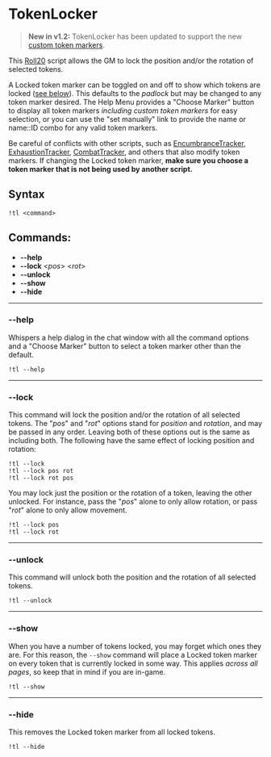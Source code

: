 # TokenLocker

> **New in v1.2:** TokenLocker has been updated to support the new [custom token markers](https://wiki.roll20.net/Custom_Token_Markers).

This [Roll20](http://roll20.net/) script allows the GM to lock the position and/or the rotation of selected tokens.

A Locked token marker can be toggled on and off to show which tokens are locked ([see below](#--show)). This defaults to the *padlock* but may be changed to any token marker desired. The Help Menu provides a "Choose Marker" button to display all token markers *including custom token markers* for easy selection, or you can use the "set manually" link to provide the name or name::ID combo for any valid token markers.

Be careful of conflicts with other scripts, such as [EncumbranceTracker](https://github.com/blawson69/EncumbranceTracker), [ExhaustionTracker](https://github.com/blawson69/ExhaustionTracker), [CombatTracker](https://github.com/vicberg/Combattracker), and others that also modify token markers. If changing the Locked token marker, **make sure you choose a token marker that is not being used by another script.**

## Syntax

`!tl <command>`

## Commands:
* **--help**
* **--lock** <_pos_> <_rot_>
* **--unlock**
* **--show**
* **--hide**

---
### --help
Whispers a help dialog in the chat window with all the command options and a "Choose Marker" button to select a token marker other than the default.

```
!tl --help
```

---
### --lock
This command will lock the position and/or the rotation of all selected tokens. The "_pos_" and "_rot_" options stand for _position_ and _rotation_, and may be passed in any order. Leaving both of these options out is the same as including both. The following have the same effect of locking position and rotation:

```
!tl --lock
!tl --lock pos rot
!tl --lock rot pos
```

You may lock just the position or the rotation of a token, leaving the other unlocked. For instance, pass the "_pos_" alone to only allow rotation, or pass "_rot_" alone to only allow movement.

```
!tl --lock pos
!tl --lock rot
```

---
### --unlock
This command will unlock both the position and the rotation of all selected tokens.

```
!tl --unlock
```

---
### --show
When you have a number of tokens locked, you may forget which ones they are. For this reason, the  `--show` command will place a Locked token marker on every token that is currently locked in some way. This applies _across all pages_, so keep that in mind if you are in-game.

```
!tl --show
```

---
### --hide
This removes the Locked token marker from all locked tokens.
```
!tl --hide
```
